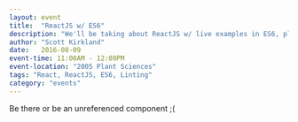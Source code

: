 ```yaml
---
layout: event
title:  "ReactJS w/ ES6"
description: "We'll be taking about ReactJS w/ live examples in ES6, plus bonus info on linting your code."
author: "Scott Kirkland"
date:   2016-08-09
event-time: 11:00AM - 12:00PM
event-location: "2005 Plant Sciences"
tags: "React, ReactJS, ES6, Linting"
category: "events"
---
```


Be there or be an unreferenced component ;(
